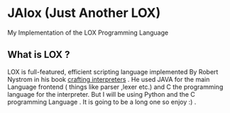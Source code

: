 # JAlox (Just Another LOX)
My Implementation of the LOX Programming Language

## What is LOX ? 
LOX is full-featured, efficient scripting language implemented  By Robert Nystrom in his book [crafting interpreters](https://craftinginterpreters.com) .
He used JAVA for the main Language frontend ( things like parser ,lexer etc.) and C  the programming language for the interpreter.
But I will be using  Python and the C programming Language . It is going to be a long one so enjoy :) .
